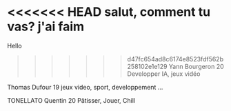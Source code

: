 <<<<<<< HEAD
salut, comment tu vas? j'ai faim
=======
Hello

>>>>>>> d47fc654ad8c6174e8523fdf562b258102e1e129
Yann Bourgeron 20
Developper IA, jeux vidéo

Thomas Dufour 19
jeux video, sport, developpement ...

TONELLATO Quentin 20 
Pâtisser, Jouer, Chill